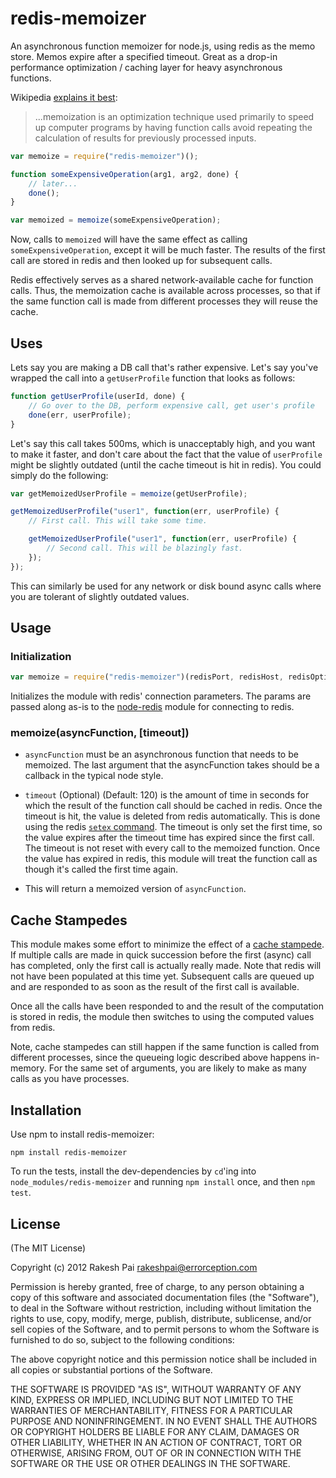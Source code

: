 redis-memoizer
===

An asynchronous function memoizer for node.js, using redis as the memo store. Memos expire after a specified timeout. Great as a drop-in performance optimization / caching layer for heavy asynchronous functions.

Wikipedia [explains it best](http://en.wikipedia.org/wiki/Memoization):
> ...memoization is an optimization technique used primarily to speed up computer programs by having function calls avoid repeating the calculation of results for previously processed inputs.

```javascript
var memoize = require("redis-memoizer")();

function someExpensiveOperation(arg1, arg2, done) {
	// later...
	done();
}

var memoized = memoize(someExpensiveOperation);
```

Now, calls to `memoized` will have the same effect as calling `someExpensiveOperation`, except it will be much faster. The results of the first call are stored in redis and then looked up for subsequent calls.

Redis effectively serves as a shared network-available cache for function calls. Thus, the memoization cache is available across processes, so that if the same function call is made from different processes they will reuse the cache.

## Uses

Lets say you are making a DB call that's rather expensive. Let's say you've wrapped the call into a `getUserProfile` function that looks as follows:

```javascript
function getUserProfile(userId, done) {
	// Go over to the DB, perform expensive call, get user's profile
	done(err, userProfile);
}
```

Let's say this call takes 500ms, which is unacceptably high, and you want to make it faster, and don't care about the fact that the value of `userProfile` might be slightly outdated (until the cache timeout is hit in redis). You could simply do the following:

```javascript
var getMemoizedUserProfile = memoize(getUserProfile);

getMemoizedUserProfile("user1", function(err, userProfile) {
	// First call. This will take some time.

	getMemoizedUserProfile("user1", function(err, userProfile) {
		// Second call. This will be blazingly fast.
	});
});

```

This can similarly be used for any network or disk bound async calls where you are tolerant of slightly outdated values.

## Usage

### Initialization
```javascript
var memoize = require("redis-memoizer")(redisPort, redisHost, redisOptions);
```

Initializes the module with redis' connection parameters. The params are passed along as-is to the [node-redis](https://github.com/mranney/node_redis#rediscreateclientport-host-options) module for connecting to redis.

### memoize(asyncFunction, [timeout])

* `asyncFunction` must be an asynchronous function that needs to be memoized. The last argument that the asyncFunction takes should be a callback in the typical node style.

* `timeout` (Optional) (Default: 120) is the amount of time in seconds for which the result of the function call should be cached in redis. Once the timeout is hit, the value is deleted from redis automatically. This is done using the redis [`setex` command](http://redis.io/commands/setex). The timeout is only set the first time, so the value expires after the timeout time has expired since the first call. The timeout is not reset with every call to the memoized function. Once the value has expired in redis, this module will treat the function call as though it's called the first time again.

* This will return a memoized version of `asyncFunction`.


## Cache Stampedes

This module makes some effort to minimize the effect of a [cache stampede](http://en.wikipedia.org/wiki/Cache_stampede). If multiple calls are made in quick succession before the first (async) call has completed, only the first call is actually really made. Note that redis will not have been populated at this time yet. Subsequent calls are queued up and are responded to as soon as the result of the first call is available.

Once all the calls have been responded to and the result of the computation is stored in redis, the module then switches to using the computed values from redis.

Note, cache stampedes can still happen if the same function is called from different processes, since the queueing logic described above happens in-memory. For the same set of arguments, you are likely to make as many calls as you have processes.

## Installation

Use npm to install redis-memoizer:
```
npm install redis-memoizer
```

To run the tests, install the dev-dependencies by `cd`'ing into `node_modules/redis-memoizer` and running `npm install` once, and then `npm test`.

## License

(The MIT License)

Copyright (c) 2012 Rakesh Pai <rakeshpai@errorception.com>

Permission is hereby granted, free of charge, to any person obtaining a copy of this software and associated documentation files (the "Software"), to deal in the Software without restriction, including without limitation the rights to use, copy, modify, merge, publish, distribute, sublicense, and/or sell copies of the Software, and to permit persons to whom the Software is furnished to do so, subject to the following conditions:

The above copyright notice and this permission notice shall be included in all copies or substantial portions of the Software.

THE SOFTWARE IS PROVIDED "AS IS", WITHOUT WARRANTY OF ANY KIND, EXPRESS OR IMPLIED, INCLUDING BUT NOT LIMITED TO THE WARRANTIES OF MERCHANTABILITY, FITNESS FOR A PARTICULAR PURPOSE AND NONINFRINGEMENT. IN NO EVENT SHALL THE AUTHORS OR COPYRIGHT HOLDERS BE LIABLE FOR ANY CLAIM, DAMAGES OR OTHER LIABILITY, WHETHER IN AN ACTION OF CONTRACT, TORT OR OTHERWISE, ARISING FROM, OUT OF OR IN CONNECTION WITH THE SOFTWARE OR THE USE OR OTHER DEALINGS IN THE SOFTWARE.